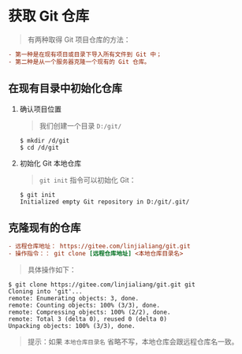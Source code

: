 # 获取 Git 仓库

> 有两种取得 Git 项目仓库的方法：

```ini
- 第一种是在现有项目或目录下导入所有文件到 Git 中；
- 第二种是从一个服务器克隆一个现有的 Git 仓库。
```

## 在现有目录中初始化仓库

1.  确认项目位置

    > 我们创建一个目录 `D:/git/`

    ```shell
    $ mkdir /d/git
    $ cd /d/git
    ```

2.  初始化 Git 本地仓库

    > `git init` 指令可以初始化 Git：

    ```shell
    $ git init
    Initialized empty Git repository in D:/git/.git/
    ```

## 克隆现有的仓库

```ini
- 远程仓库地址： https://gitee.com/linjialiang/git.git
- 操作指令：： git clone [远程仓库地址] <本地仓库目录名>
```

> 具体操作如下：

```shell
$ git clone https://gitee.com/linjialiang/git.git git
Cloning into 'git'...
remote: Enumerating objects: 3, done.
remote: Counting objects: 100% (3/3), done.
remote: Compressing objects: 100% (2/2), done.
remote: Total 3 (delta 0), reused 0 (delta 0)
Unpacking objects: 100% (3/3), done.
```

> 提示：如果 `本地仓库目录名` 省略不写，本地仓库会跟远程仓库名一致。
